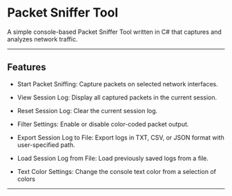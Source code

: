 ﻿# Packet Sniffer Tool

A simple console-based Packet Sniffer Tool written in C# that captures and analyzes network traffic.

---

## Features 

- Start Packet Sniffing: Capture packets on selected network interfaces.

- View Session Log: Display all captured packets in the current session.

- Reset Session Log: Clear the current session log.

- Filter Settings: Enable or disable color-coded packet output.

- Export Session Log to File: Export logs in TXT, CSV, or JSON format with user-specified path.

- Load Session Log from File: Load previously saved logs from a file.

- Text Color Settings: Change the console text color from a selection of colors

---

